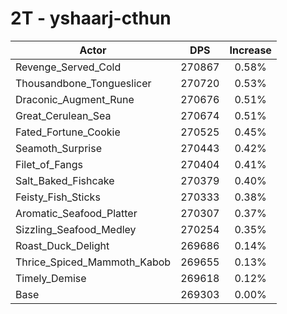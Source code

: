 # 2T - yshaarj-cthun
| Actor | DPS | Increase |
|---|:---:|:---:|
|Revenge_Served_Cold|270867|0.58%|
|Thousandbone_Tongueslicer|270720|0.53%|
|Draconic_Augment_Rune|270676|0.51%|
|Great_Cerulean_Sea|270674|0.51%|
|Fated_Fortune_Cookie|270525|0.45%|
|Seamoth_Surprise|270443|0.42%|
|Filet_of_Fangs|270404|0.41%|
|Salt_Baked_Fishcake|270379|0.40%|
|Feisty_Fish_Sticks|270333|0.38%|
|Aromatic_Seafood_Platter|270307|0.37%|
|Sizzling_Seafood_Medley|270254|0.35%|
|Roast_Duck_Delight|269686|0.14%|
|Thrice_Spiced_Mammoth_Kabob|269655|0.13%|
|Timely_Demise|269618|0.12%|
|Base|269303|0.00%|
